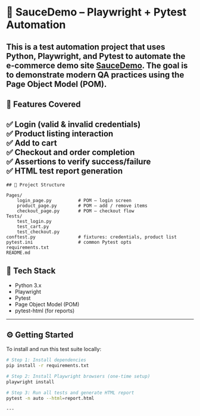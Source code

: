 # 🧪 SauceDemo – Playwright + Pytest Automation

This is a test automation project that uses **Python**, **Playwright**, and **Pytest** to automate the e-commerce demo site [SauceDemo](https://www.saucedemo.com/). The goal is to demonstrate modern QA practices using the Page Object Model (POM).
---

## 🚀 Features Covered

✅ Login (valid & invalid credentials)  
✅ Product listing interaction  
✅ Add to cart  
✅ Checkout and order completion  
✅ Assertions to verify success/failure  
✅ HTML test report generation
---

```
## 📁 Project Structure

Pages/
    login_page.py          # POM – login screen
    product_page.py        # POM – add / remove items
    checkout_page.py       # POM – checkout flow
Tests/
    test_login.py
    test_cart.py
    test_checkout.py
conftest.py                # fixtures: credentials, product list
pytest.ini                 # common Pytest opts
requirements.txt
README.md

```


## 🧰 Tech Stack

- Python 3.x  
- Playwright  
- Pytest  
- Page Object Model (POM)  
- pytest-html (for reports)

---

## ⚙️ Getting Started

To install and run this test suite locally:

```bash
# Step 1: Install dependencies
pip install -r requirements.txt

# Step 2: Install Playwright browsers (one-time setup)
playwright install

# Step 3: Run all tests and generate HTML report
pytest -n auto --html=report.html

---